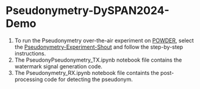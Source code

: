 # Pseudonymetry-DySPAN2024-Demo
1. To run the Pseudonymetry over-the-air experiment on [POWDER](https://powderwireless.net/), select the [Pseudonymetry-Experiment-Shout](https://www.powderwireless.net/show-profile.php?uuid=7fc0478f-d773-11ee-9f39-e4434b2381fc) and follow the step-by-step instructions.
2. The PseudonyPseudonymetry_TX.ipynb notebook file contains the watermark signal generation code.
3. The Pseudonymetry_RX.ipynb notebook file containts the post-processing code for detecting the pseudonym.
